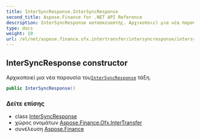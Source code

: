 ```yaml
---
title: InterSyncResponse.InterSyncResponse
second_title: Aspose.Finance for .NET API Reference
description: InterSyncResponse κατασκευαστής. Αρχικοποιεί μια νέα παρουσία τουInterSyncResponse τάξη.
type: docs
weight: 10
url: /el/net/aspose.finance.ofx.intertransfer/intersyncresponse/intersyncresponse/
---
```

## InterSyncResponse constructor

Αρχικοποιεί μια νέα παρουσία του[`InterSyncResponse`](../) τάξη.

```csharp
public InterSyncResponse()
```

### Δείτε επίσης

* class [InterSyncResponse](../)
* χώρος ονομάτων [Aspose.Finance.Ofx.InterTransfer](../../intersyncresponse/)
* συνέλευση [Aspose.Finance](../../../)


